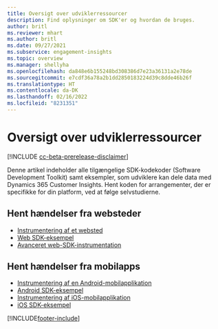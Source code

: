 ```yaml
---
title: Oversigt over udviklerressourcer
description: Find oplysninger om SDK'er og hvordan de bruges.
author: britl
ms.reviewer: mhart
ms.author: britl
ms.date: 09/27/2021
ms.subservice: engagement-insights
ms.topic: overview
ms.manager: shellyha
ms.openlocfilehash: da848e6b155248bd308386d7e23a36131a2e78de
ms.sourcegitcommit: e7cdf36a78a2b1dd2850183224d39c8dde46b26f
ms.translationtype: HT
ms.contentlocale: da-DK
ms.lasthandoff: 02/16/2022
ms.locfileid: "8231351"
---
```

# <a name="developer-resources-overview"></a>Oversigt over udviklerressourcer

[!INCLUDE [cc-beta-prerelease-disclaimer](includes/cc-beta-prerelease-disclaimer.md)]

Denne artikel indeholder alle tilgængelige SDK-kodekoder (Software Development Toolkit) samt eksempler, som udviklere kan dele data med Dynamics 365 Customer Insights. Hent koden for arrangementer, der er specifikke for din platform, ved at følge selvstudierne.

## <a name="capture-events-from-websites"></a>Hent hændelser fra websteder

- [Instrumentering af et websted](instrument-website.md)
- [Web SDK-eksempel](websdk-sample.md)
- [Avanceret web-SDK-instrumentation](advanced-SDK-implementation.md)

## <a name="capture-events-from-mobile-apps"></a>Hent hændelser fra mobilapps

- [Instrumentering af en Android-mobilapplikation](get-started-android.md)
- [Android SDK-eksempel](androidsdk-sample.md)
- [Instrumentering af iOS-mobilapplikation](get-started-ios.md)
- [iOS SDK-eksempel](iossdk-sample.md)

[!INCLUDE[footer-include](../includes/footer-banner.md)]
